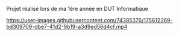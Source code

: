 Projet réalisé lors de ma 1ère année en DUT Informatique

https://user-images.githubusercontent.com/74385376/175612269-bd309709-dbe7-41d2-9b19-a3d9ed56d4cf.mp4

